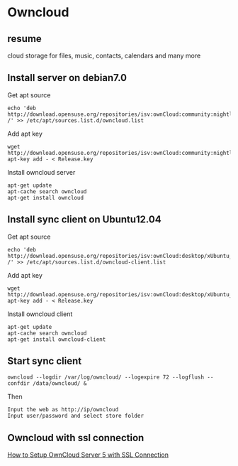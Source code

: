 # Owncloud
## resume
cloud storage for files, music, contacts, calendars and many more 

## Install server on debian7.0

Get apt source 

    echo 'deb http://download.opensuse.org/repositories/isv:ownCloud:community:nightly/Debian_7.0/ /' >> /etc/apt/sources.list.d/owncloud.list  
    
Add apt key

    wget http://download.opensuse.org/repositories/isv:ownCloud:community:nightly/Debian_7.0/Release.key
    apt-key add - < Release.key
    
Install owncloud server

    apt-get update
    apt-cache search owncloud
    apt-get install owncloud
    
## Install sync client on Ubuntu12.04

Get apt source 

    echo 'deb http://download.opensuse.org/repositories/isv:ownCloud:desktop/xUbuntu_12.04/ /' >> /etc/apt/sources.list.d/owncloud-client.list 
    
Add apt key

    wget http://download.opensuse.org/repositories/isv:ownCloud:desktop/xUbuntu_12.04/Release.key
    apt-key add - < Release.key   
    
Install owncloud client 

    apt-get update
    apt-cache search owncloud
    apt-get install owncloud-client 
    
## Start sync client 
    
    owncloud --logdir /var/log/owncloud/ --logexpire 72 --logflush --confdir /data/owncloud/ &
    
Then 

    Input the web as http://ip/owncloud
    Input user/password and select store folder
    
## Owncloud with ssl connection

[How to Setup OwnCloud Server 5 with SSL Connection](http://ubuntuserverguide.com/2013/04/how-to-setup-owncloud-server-5-with-ssl-connection.html)
    

